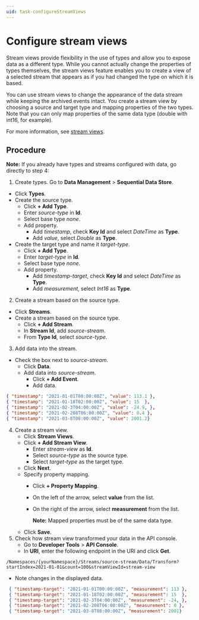 ```yaml
---
uid: task-configureStreamViews
---
```


# Configure stream views
Stream views provide flexibility in the use of types and allow you to expose data as a different type. While you cannot actually change the properties of types themselves, the stream views feature enables you to create a view of a selected stream that appears as if you had changed the type on which it is based.

You can use stream views to change the appearance of the data stream while keeping the archived events intact. You create a stream view by choosing a source and target type and mapping properties of the two types.
Note that you can only map properties of the same data type (double with int16, for example).

For more information, see [stream views](xref:WhatOCSdoes#stream-views).

## Procedure

**Note:** If you already have types and streams configured with data, go directly to step 4:

1. Create types. Go to **Data Management** > **Sequential Data Store**.
  - Click **Types**.
  - Create the source type. 
      - Click **+ Add Type**.
      - Enter *source-type* in **Id**.
      - Select base type *none*.
      - Add property.
        - Add *timestamp*, check **Key Id** and select *DateTime* as **Type**.
        - Add *value*, select *Double* as **Type**.
  - Create the target type and name it *target-type*.
      - Click **+ Add Type**.
      - Enter *target-type* in **Id**.
      - Select base type *none*.
      - Add property.
        - Add *timestamp-target*, check **Key Id** and select *DateTime* as **Type**.
        - Add *measurement*, select *Int16* as **Type**. 

2. Create a stream based on the source type.
  - Click **Streams**.
  - Create a stream based on the source type.
    - Click **+ Add Stream**. 
    - In **Stream Id**, add *source-stream*.
    - From **Type Id**, select *source-type*.
 
3. Add data into the stream. 
  - Check the box next to *source-stream*.
    - Click **Data**.
    - Add data into *source-stream*.
      - Click **+ Add Event**.
      - Add data. 
   ```json
 { "timestamp": "2021-01-01T00:00:00Z", "value": 113.1 },
 { "timestamp": "2021-01-18T02:00:00Z", "value": 15  }, 
 { "timestamp": "2021-02-3T04:00:00Z", "value": -24.9, }, 
 { "timestamp": "2021-02-208T06:00:00Z", "value": 0.4 }, 
 { "timestamp": "2021-03-8T08:00:00Z", "value": 2001.2}
  ```
4. Create a stream view.
   - Click **Stream Views**.
   - Click **+ Add Stream View**.
     - Enter *stream-view* as **Id**.
     - Select *source-type* as the source type.
     - Select *target-type* as the target type.
   - Click **Next**. 
   - Specify property mapping. 
     - Click **+ Property Mapping**.
     - On the left of the arrow, select **value** from the list.  
     - On the right of the arrow, select **measurement** from the list.
   
        **Note:** Mapped properties must be of the same data type. 
   - Click **Save**.
5. Check how stream view transformed your data in the API console. 
   - Go to **Developer Tools** > **API Console**.
   - In **URI**, enter the following endpoint in the URI and click **Get**.
```text
/Namespaces/{yourNamespace}/Streams/source-stream/Data/Transform?startIndex=2021-01-01&count=100&streamViewId=stream-view
```
  - Note changes in the displayed data.
  
```json
 { "timestamp-target": "2021-01-01T00:00:00Z", "measurement": 113 },
 { "timestamp-target": "2021-01-18T02:00:00Z", "measurement": 15  }, 
 { "timestamp-target": "2021-02-3T04:00:00Z", "measurement": -24, }, 
 { "timestamp-target": "2021-02-208T06:00:00Z", "measurement": 0 }, 
 { "timestamp-target": "2021-03-8T08:00:00Z", "measurement": 2001}
```
 